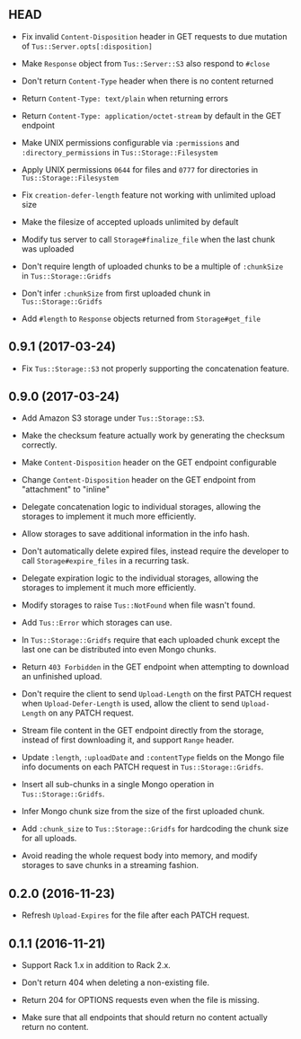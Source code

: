 ## HEAD

* Fix invalid `Content-Disposition` header in GET requests to due mutation of `Tus::Server.opts[:disposition]`

* Make `Response` object from `Tus::Server::S3` also respond to `#close`

* Don't return `Content-Type` header when there is no content returned

* Return `Content-Type: text/plain` when returning errors

* Return `Content-Type: application/octet-stream` by default in the GET endpoint

* Make UNIX permissions configurable via `:permissions` and `:directory_permissions` in `Tus::Storage::Filesystem`

* Apply UNIX permissions `0644` for files and `0777` for directories in `Tus::Storage::Filesystem`

* Fix `creation-defer-length` feature not working with unlimited upload size

* Make the filesize of accepted uploads unlimited by default

* Modify tus server to call `Storage#finalize_file` when the last chunk was uploaded

* Don't require length of uploaded chunks to be a multiple of `:chunkSize` in `Tus::Storage::Gridfs`

* Don't infer `:chunkSize` from first uploaded chunk in `Tus::Storage::Gridfs`

* Add `#length` to `Response` objects returned from `Storage#get_file`

## 0.9.1 (2017-03-24)

* Fix `Tus::Storage::S3` not properly supporting the concatenation feature.

## 0.9.0 (2017-03-24)

* Add Amazon S3 storage under `Tus::Storage::S3`.

* Make the checksum feature actually work by generating the checksum correctly.

* Make `Content-Disposition` header on the GET endpoint configurable

* Change `Content-Disposition` header on the GET endpoint from "attachment" to
  "inline"

* Delegate concatenation logic to individual storages, allowing the storages
  to implement it much more efficiently.

* Allow storages to save additional information in the info hash.

* Don't automatically delete expired files, instead require the developer to
  call `Storage#expire_files` in a recurring task.

* Delegate expiration logic to the individual storages, allowing the storages
  to implement it much more efficiently.

* Modify storages to raise `Tus::NotFound` when file wasn't found.

* Add `Tus::Error` which storages can use.

* In `Tus::Storage::Gridfs` require that each uploaded chunk except the last
  one can be distributed into even Mongo chunks.

* Return `403 Forbidden` in the GET endpoint when attempting to download an
  unfinished upload.

* Don't require the client to send `Upload-Length` on the first PATCH request
  when `Upload-Defer-Length` is used, allow the client to send `Upload-Length`
  on any PATCH request.

* Stream file content in the GET endpoint directly from the storage, instead of
  first downloading it, and support `Range` header.

* Update `:length`, `:uploadDate` and `:contentType` fields on the Mongo file
  info documents on each PATCH request in `Tus::Storage::Gridfs`.

* Insert all sub-chunks in a single Mongo operation in `Tus::Storage::Gridfs`.

* Infer Mongo chunk size from the size of the first uploaded chunk.

* Add `:chunk_size` to `Tus::Storage::Gridfs` for hardcoding the chunk size for
  all uploads.

* Avoid reading the whole request body into memory, and modify storages to
  save chunks in a streaming fashion.

## 0.2.0 (2016-11-23)

* Refresh `Upload-Expires` for the file after each PATCH request.

## 0.1.1 (2016-11-21)

* Support Rack 1.x in addition to Rack 2.x.

* Don't return 404 when deleting a non-existing file.

* Return 204 for OPTIONS requests even when the file is missing.

* Make sure that all endpoints that should return no content actually return
  no content.
